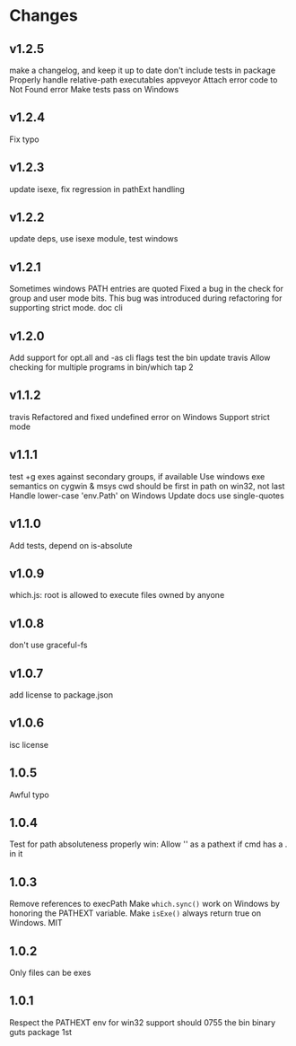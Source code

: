 # Changes


## v1.2.5

make a changelog, and keep it up to date
don't include tests in package
Properly handle relative-path executables
appveyor
Attach error code to Not Found error
Make tests pass on Windows

## v1.2.4

Fix typo

## v1.2.3

update isexe, fix regression in pathExt handling

## v1.2.2

update deps, use isexe module, test windows

## v1.2.1

Sometimes windows PATH entries are quoted
Fixed a bug in the check for group and user mode bits. This bug was introduced during refactoring for supporting strict mode.
doc cli

## v1.2.0

Add support for opt.all and -as cli flags
test the bin
update travis
Allow checking for multiple programs in bin/which
tap 2

## v1.1.2

travis
Refactored and fixed undefined error on Windows
Support strict mode

## v1.1.1

test +g exes against secondary groups, if available
Use windows exe semantics on cygwin & msys
cwd should be first in path on win32, not last
Handle lower-case 'env.Path' on Windows
Update docs
use single-quotes

## v1.1.0

Add tests, depend on is-absolute

## v1.0.9

which.js: root is allowed to execute files owned by anyone

## v1.0.8

don't use graceful-fs

## v1.0.7

add license to package.json

## v1.0.6

isc license

## 1.0.5

Awful typo

## 1.0.4

Test for path absoluteness properly
win: Allow '' as a pathext if cmd has a . in it

## 1.0.3

Remove references to execPath
Make `which.sync()` work on Windows by honoring the PATHEXT variable.
Make `isExe()` always return true on Windows.
MIT

## 1.0.2

Only files can be exes

## 1.0.1

Respect the PATHEXT env for win32 support
should 0755 the bin
binary
guts
package
1st